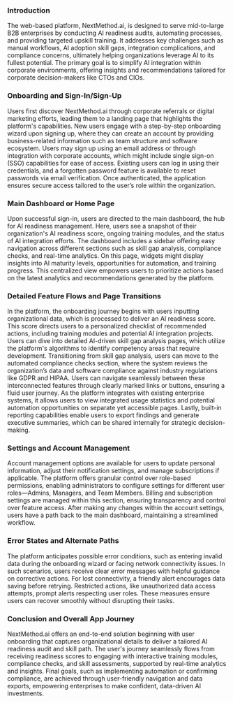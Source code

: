 ### Introduction
The web-based platform, NextMethod.ai, is designed to serve mid-to-large B2B enterprises by conducting AI readiness audits, automating processes, and providing targeted upskill training. It addresses key challenges such as manual workflows, AI adoption skill gaps, integration complications, and compliance concerns, ultimately helping organizations leverage AI to its fullest potential. The primary goal is to simplify AI integration within corporate environments, offering insights and recommendations tailored for corporate decision-makers like CTOs and CIOs.

### Onboarding and Sign-In/Sign-Up
Users first discover NextMethod.ai through corporate referrals or digital marketing efforts, leading them to a landing page that highlights the platform's capabilities. New users engage with a step-by-step onboarding wizard upon signing up, where they can create an account by providing business-related information such as team structure and software ecosystem. Users may sign up using an email address or through integration with corporate accounts, which might include single sign-on (SSO) capabilities for ease of access. Existing users can log in using their credentials, and a forgotten password feature is available to reset passwords via email verification. Once authenticated, the application ensures secure access tailored to the user’s role within the organization.

### Main Dashboard or Home Page
Upon successful sign-in, users are directed to the main dashboard, the hub for AI readiness management. Here, users see a snapshot of their organization's AI readiness score, ongoing training modules, and the status of AI integration efforts. The dashboard includes a sidebar offering easy navigation across different sections such as skill gap analysis, compliance checks, and real-time analytics. On this page, widgets might display insights into AI maturity levels, opportunities for automation, and training progress. This centralized view empowers users to prioritize actions based on the latest analytics and recommendations generated by the platform.

### Detailed Feature Flows and Page Transitions
In the platform, the onboarding journey begins with users inputting organizational data, which is processed to deliver an AI readiness score. This score directs users to a personalized checklist of recommended actions, including training modules and potential AI integration projects. Users can dive into detailed AI-driven skill gap analysis pages, which utilize the platform's algorithms to identify competency areas that require development. Transitioning from skill gap analysis, users can move to the automated compliance checks section, where the system reviews the organization’s data and software compliance against industry regulations like GDPR and HIPAA. Users can navigate seamlessly between these interconnected features through clearly marked links or buttons, ensuring a fluid user journey.
As the platform integrates with existing enterprise systems, it allows users to view integrated usage statistics and potential automation opportunities on separate yet accessible pages. Lastly, built-in reporting capabilities enable users to export findings and generate executive summaries, which can be shared internally for strategic decision-making. 

### Settings and Account Management
Account management options are available for users to update personal information, adjust their notification settings, and manage subscriptions if applicable. The platform offers granular control over role-based permissions, enabling administrators to configure settings for different user roles—Admins, Managers, and Team Members. Billing and subscription settings are managed within this section, ensuring transparency and control over feature access. After making any changes within the account settings, users have a path back to the main dashboard, maintaining a streamlined workflow.

### Error States and Alternate Paths
The platform anticipates possible error conditions, such as entering invalid data during the onboarding wizard or facing network connectivity issues. In such scenarios, users receive clear error messages with helpful guidance on corrective actions. For lost connectivity, a friendly alert encourages data saving before retrying. Restricted actions, like unauthorized data access attempts, prompt alerts respecting user roles. These measures ensure users can recover smoothly without disrupting their tasks.

### Conclusion and Overall App Journey
NextMethod.ai offers an end-to-end solution beginning with user onboarding that captures organizational details to deliver a tailored AI readiness audit and skill path. The user's journey seamlessly flows from receiving readiness scores to engaging with interactive training modules, compliance checks, and skill assessments, supported by real-time analytics and insights. Final goals, such as implementing automation or confirming compliance, are achieved through user-friendly navigation and data exports, empowering enterprises to make confident, data-driven AI investments.